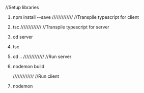 //Setup libraries

1. npm install --save
   /////////////
   //Transpile typescript for client

2. tsc
   /////////////
   //Transpile typescript for server

3. cd server
4. tsc
5. cd ..
   /////////////
   //Run server

6. nodemon build

   /////////////
   //Run client

7. nodemon
